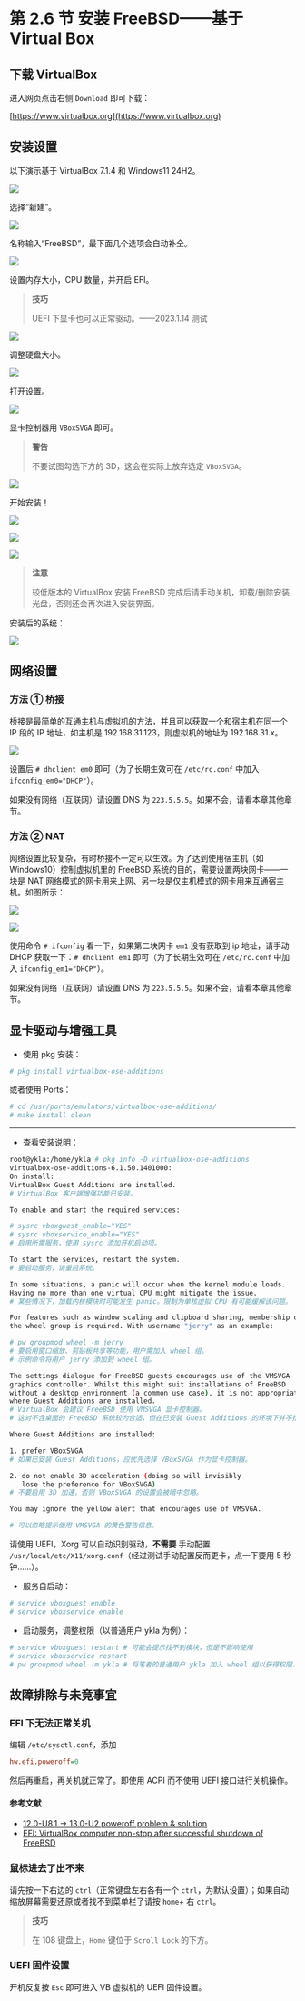 # 第 2.6 节 安装 FreeBSD——基于 Virtual Box


## 下载 VirtualBox

进入网页点击右侧 `Download` 即可下载：

[https://www.virtualbox.org](https://www.virtualbox.org)

## 安装设置

以下演示基于 VirtualBox 7.1.4 和 Windows11 24H2。

![](../.gitbook/assets/vb1.png)

选择“新建”。

![](../.gitbook/assets/vb2.png)


名称输入“FreeBSD”，最下面几个选项会自动补全。

![](../.gitbook/assets/vb3.png)

设置内存大小，CPU 数量，并开启 EFI。

>**技巧**
>
>UEFI 下显卡也可以正常驱动。——2023.1.14 测试


![](../.gitbook/assets/vb4.png)

调整硬盘大小。

![](../.gitbook/assets/vb4.5.png)

打开设置。

![](../.gitbook/assets/vb5.png)

显卡控制器用 `VBoxSVGA` 即可。

>**警告**
>
>不要试图勾选下方的 3D，这会在实际上放弃选定 `VBoxSVGA`。

![](../.gitbook/assets/vb5.5.png)

开始安装！

![](../.gitbook/assets/vb6.png)

![](../.gitbook/assets/vb7.png)

![](../.gitbook/assets/vb8.png)

>**注意**
>
>较低版本的 VirtualBox 安装 FreeBSD 完成后请手动关机，卸载/删除安装光盘，否则还会再次进入安装界面。

安装后的系统：

![](../.gitbook/assets/vb9.png)


## 网络设置

### 方法 ① 桥接

桥接是最简单的互通主机与虚拟机的方法，并且可以获取一个和宿主机在同一个 IP 段的 IP 地址，如主机是 192.168.31.123，则虚拟机的地址为 192.168.31.x。

![](../.gitbook/assets/VBbridge.png)

设置后 `# dhclient em0` 即可（为了长期生效可在 `/etc/rc.conf` 中加入 `ifconfig_em0="DHCP"`）。

如果没有网络（互联网）请设置 DNS 为 `223.5.5.5`。如果不会，请看本章其他章节。

### 方法 ② NAT

网络设置比较复杂，有时桥接不一定可以生效。为了达到使用宿主机（如 Windows10）控制虚拟机里的 FreeBSD 系统的目的，需要设置两块网卡——一块是 NAT 网络模式的网卡用来上网、另一块是仅主机模式的网卡用来互通宿主机。如图所示：

![](../.gitbook/assets/vbnat1.png)

![](../.gitbook/assets/vbnat2.png)

使用命令 `# ifconfig` 看一下，如果第二块网卡 `em1` 没有获取到 ip 地址，请手动 DHCP 获取一下：`# dhclient em1` 即可（为了长期生效可在 `/etc/rc.conf` 中加入 `ifconfig_em1="DHCP"`）。

如果没有网络（互联网）请设置 DNS 为 `223.5.5.5`。如果不会，请看本章其他章节。

## 显卡驱动与增强工具

- 使用 pkg 安装：

```sh
# pkg install virtualbox-ose-additions
```

或者使用 Ports：

```sh
# cd /usr/ports/emulators/virtualbox-ose-additions/
# make install clean
```

---

- 查看安装说明：

```sh
root@ykla:/home/ykla # pkg info -D virtualbox-ose-additions
virtualbox-ose-additions-6.1.50.1401000:
On install:
VirtualBox Guest Additions are installed.
# VirtualBox 客户端增强功能已安装。

To enable and start the required services:

# sysrc vboxguest_enable="YES"
# sysrc vboxservice_enable="YES"
# 启用所需服务，使用 sysrc 添加开机启动项。

To start the services, restart the system.
# 要启动服务，请重启系统。

In some situations, a panic will occur when the kernel module loads.
Having no more than one virtual CPU might mitigate the issue.
# 某些情况下，加载内核模块时可能发生 panic。限制为单核虚拟 CPU 有可能缓解该问题。

For features such as window scaling and clipboard sharing, membership of
the wheel group is required. With username "jerry" as an example:

# pw groupmod wheel -m jerry
# 要启用窗口缩放、剪贴板共享等功能，用户需加入 wheel 组。
# 示例命令将用户 jerry 添加到 wheel 组。

The settings dialogue for FreeBSD guests encourages use of the VMSVGA
graphics controller. Whilst this might suit installations of FreeBSD
without a desktop environment (a common use case), it is not appropriate
where Guest Additions are installed.
# VirtualBox 会建议 FreeBSD 使用 VMSVGA 显卡控制器。
# 这对不含桌面的 FreeBSD 系统较为合适，但在已安装 Guest Additions 的环境下并不推荐。

Where Guest Additions are installed:

1. prefer VBoxSVGA
# 如果已安装 Guest Additions，应优先选择 VBoxSVGA 作为显卡控制器。

2. do not enable 3D acceleration (doing so will invisibly
   lose the preference for VBoxSVGA)
# 不要启用 3D 加速，否则 VBoxSVGA 的设置会被暗中忽略。

You may ignore the yellow alert that encourages use of VMSVGA.

# 可以忽略提示使用 VMSVGA 的黄色警告信息。
```

请使用 UEFI，Xorg 可以自动识别驱动，**不需要** 手动配置 `/usr/local/etc/X11/xorg.conf`（经过测试手动配置反而更卡，点一下要用 5 秒钟……）。

- 服务自启动：

```sh
# service vboxguest enable
# service vboxservice enable
```

- 启动服务，调整权限（以普通用户 ykla 为例）：

```sh
# service vboxguest restart # 可能会提示找不到模块，但是不影响使用
# service vboxservice restart
# pw groupmod wheel -m ykla # 将笔者的普通用户 ykla 加入 wheel 组以获得权限，你需要改成你自己的普通用户
```

## 故障排除与未竟事宜

### EFI 下无法正常关机

编辑 `/etc/sysctl.conf`，添加

```ini
hw.efi.poweroff=0
```

然后再重启，再关机就正常了。即使用 ACPI 而不使用 UEFI 接口进行关机操作。

#### 参考文献

- [12.0-U8.1 -> 13.0-U2 poweroff problem & solution](https://www.truenas.com/community/threads/12-0-u8-1-13-0-u2-poweroff-problem-solution.104813/)
- [EFI: VirtualBox computer non-stop after successful shutdown of FreeBSD](https://forums.freebsd.org/threads/efi-virtualbox-computer-non-stop-after-successful-shutdown-of-freebsd.84856/)

### 鼠标进去了出不来

请先按一下右边的 `ctrl`（正常键盘左右各有一个 `ctrl`，为默认设置）；如果自动缩放屏幕需要还原或者找不到菜单栏了请按 `home`+ 右 `ctrl`。

>**技巧**
>
>在 108 键盘上，`Home` 键位于 `Scroll Lock` 的下方。

### UEFI 固件设置

开机反复按 `Esc` 即可进入 VB 虚拟机的 UEFI 固件设置。

